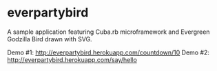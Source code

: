 everpartybird
=============

A sample application featuring Cuba.rb microframework and Evergreen Godzilla Bird drawn with SVG.

Demo #1: http://everpartybird.herokuapp.com/countdown/10
Demo #2: http://everpartybird.herokuapp.com/say/hello
